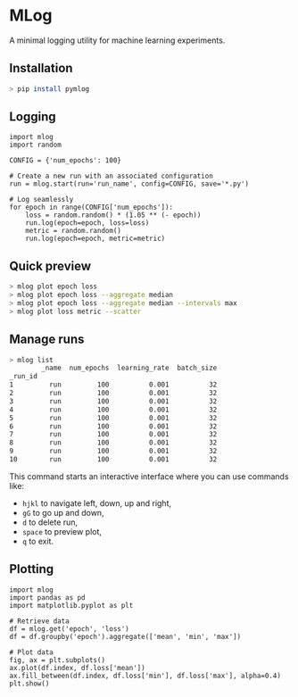 # MLog

A minimal logging utility for machine learning experiments.

## Installation

```sh
> pip install pymlog
```

## Logging

```python3
import mlog
import random

CONFIG = {'num_epochs': 100}

# Create a new run with an associated configuration
run = mlog.start(run='run_name', config=CONFIG, save='*.py')

# Log seamlessly
for epoch in range(CONFIG['num_epochs']):
    loss = random.random() * (1.05 ** (- epoch))
    run.log(epoch=epoch, loss=loss)
    metric = random.random()
    run.log(epoch=epoch, metric=metric)
```

## Quick preview

```sh
> mlog plot epoch loss
> mlog plot epoch loss --aggregate median
> mlog plot epoch loss --aggregate median --intervals max
> mlog plot loss metric --scatter
```

## Manage runs

```sh
> mlog list
        _name  num_epochs  learning_rate  batch_size
_run_id
1         run         100          0.001          32
2         run         100          0.001          32
3         run         100          0.001          32
4         run         100          0.001          32
5         run         100          0.001          32
6         run         100          0.001          32
7         run         100          0.001          32
8         run         100          0.001          32
9         run         100          0.001          32
10        run         100          0.001          32
```

This command starts an interactive interface where you can use commands like:

 - `hjkl` to navigate left, down, up and right,
 - `gG` to go up and down,
 - `d` to delete run,
 - `space` to preview plot,
 - `q` to exit.

## Plotting

```python3
import mlog
import pandas as pd
import matplotlib.pyplot as plt

# Retrieve data
df = mlog.get('epoch', 'loss')
df = df.groupby('epoch').aggregate(['mean', 'min', 'max'])

# Plot data
fig, ax = plt.subplots()
ax.plot(df.index, df.loss['mean'])
ax.fill_between(df.index, df.loss['min'], df.loss['max'], alpha=0.4)
plt.show()
```
